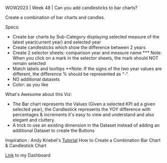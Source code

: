 WOW2023 | Week 48 | Can you add candlesticks to bar charts?


Create a combination of bar charts and candles.

Specs:
* Create bar charts by Sub-Category displaying selected measure of the latest year(current year) and selected year
* Create candlesticks which show the difference between 2 years
* Create 2 selector sheets: comparison year and measure name
 *** Note: When you click on a mark in the selector sheets, the mark should NOT remain selected
* Match labels and tooltips
 **Note: If the signs of the two year values are different, the difference % should be represented as “-“.
* NO additional datasets
* Color: as you like

What's Awesome about this Viz:
  * The Bar chart represents the Values (Given a selected KPI ad a given selected year), the Candlestick represents the YOY difference with percentages & increments
  it's easy to view and understand and also elegant and cluttery.
  *  A trick to use an existing dimension in the Dataset instead of adding an additional Dataset to create the Buttons

Inspiration : Andy Kriebel's [Tutorial](https://youtube.com/watch?v=PcHeWx4Yc3Q) How to Create a Combination Bar Chart & Candlestick Chart

[Link](https://public.tableau.com/app/profile/amira.salama/viz/WOW2023W48Canyouaddcandlestickstobarcharts_17018138263420/WOW2023W48Canyouaddcandlestickstobarcharts) to my Dashboard 
